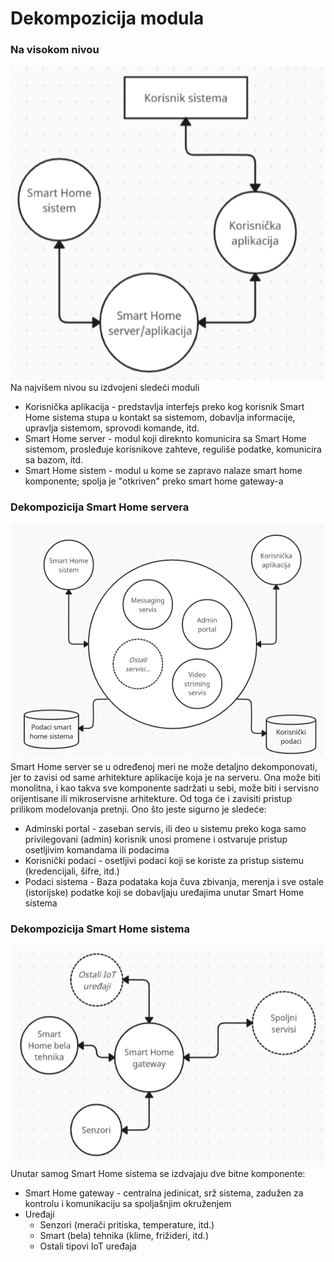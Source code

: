 # Dekompozicija modula

### Na visokom nivou

![Dijagram 1](slike/dijagram-1.png)
<br>
Na najvišem nivou su izdvojeni sledeći moduli
* Korisnička aplikacija - predstavlja interfejs preko kog korisnik Smart Home sistema stupa u kontakt sa sistemom, dobavlja informacije, upravlja sistemom, sprovodi komande, itd.
* Smart Home server - modul koji direknto komunicira sa Smart Home sistemom, prosleđuje korisnikove zahteve, reguliše podatke, komunicira sa bazom, itd.
* Smart Home sistem - modul u kome se zapravo nalaze smart home komponente; spolja je "otkriven" preko smart home gateway-a

### Dekompozicija Smart Home servera 

![Dijagram 2](slike/dijagram-2.png)
<br>
Smart Home server se u određenoj meri ne može detaljno dekomponovati, jer to zavisi od same arhitekture aplikacije koja je na serveru.
Ona može biti monolitna, i kao takva sve komponente sadržati u sebi, može biti i servisno orijentisane ili mikroservisne arhitekture. Od toga će i zavisiti pristup prilikom modelovanja pretnji.
Ono što jeste sigurno je sledeće:
* Adminski portal - zaseban servis, ili deo u sistemu preko koga samo privilegovani (admin) korisnik unosi promene i ostvaruje pristup osetljivim komandama ili podacima
* Korisnički podaci - osetljivi podaci koji se koriste za pristup sistemu (kredencijali, šifre, itd.)
* Podaci sistema - Baza podataka koja čuva zbivanja, merenja i sve ostale (istorijske) podatke koji se dobavljaju uređajima unutar Smart Home sistema


### Dekompozicija Smart Home sistema
![Dijagram 3](slike/dijagram-3.png)
<br>
Unutar samog Smart Home sistema se izdvajaju dve bitne komponente:
* Smart Home gateway - centralna jedinicat, srž sistema, zadužen za kontrolu i komunikaciju sa spoljašnjim okruženjem
* Uređaji
    * Senzori (merači pritiska, temperature, itd.)
    * Smart (bela) tehnika (klime, frižideri, itd.)
    * Ostali tipovi IoT uređaja
